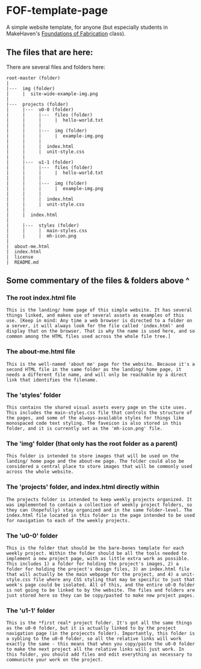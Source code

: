 # FOF-template-page
A simple website template, for anyone (but especially students in MakeHaven's [Foundations of Fabrication](https://sites.google.com/makehaven.org/foundations-of-fabrication/home) class).

## The files that are here:
There are several files and folders here: 

    root-master (folder)
    |
    |---  img (folder)
    |     |  site-wide-example-img.png
    |
    |---  projects (folder)
    |     |---  u0-0 (folder)
    |     |     |---  files (folder)
    |     |     |     |  hello-world.txt
    |     |     |
    |     |     |---  img (folder)
    |     |     |     |  example-img.png
    |     |     |
    |     |     |  index.html
    |     |     |  unit-style.css
    |     |
    |     |---  u1-1 (folder)
    |     |     |---  files (folder)
    |     |     |     |  hello-world.txt
    |     |     |
    |     |     |---  img (folder)
    |     |     |     |  example-img.png
    |     |     |
    |     |     |  index.html
    |     |     |  unit-style.css
    |     |
    |     |  index.html
    |
    |     |---  styles (folder)
    |     |     |  main-styles.css
    |     |     |  mh-icon.png
    |
    |  about-me.html
    |  index.html
    |  license
    |  README.md

## Some commentary of the files & folders above ^

### The root index.html file 
    This is the landing/ home page of this simple website. It has several things linked, and makes use of several assets as examples of this use. [Keep in mind: Any time a web browser is directed to a folder on a server, it will always look for the file called 'index.html' and display that on the browser. That is why the name is used here, and so common among the HTML files used across the whole file tree.]

### The about-me.html file
    This is the well-named 'about me' page for the website. Because it's a second HTML file in the same folder as the landing/ home page, it needs a different file name, and will only be reachable by a direct link that identifies the filename.

### The 'styles' folder
    This contains the shared visual assets every page on the site uses. This includes the main-styles.css file that controls the structure of the pages, and some of the always-available styles for things like monospaced code text styling. The faveicon is also stored in this folder, and it is currently set as the 'mh-icon.png' file. 

### The 'img' folder (that only has the root folder as a parent)
    This folder is intended to store images that will be used on the landing/ home page and the about-me page. The folder could also be considered a central place to store images that will be commonly used across the whole website.

### The 'projects' folder, and index.html directly within
    The projects folder is intended to keep weekly projects organized. It was implemented to contain a collection of weekly project folders, so they can (hopefully) stay organized and in the same folder-level. The index.html file located in this folder is the page intended to be used for navigation to each of the weekly projects. 

### The 'u0-0' folder 
    This is the folder that should be the bare-bones template for each weekly project. Within the folder should be all the tools needed to implement a new project page, with as little extra work as possible. This includes 1) a folder for holding the project's images, 2) a folder for holding the project's design files, 3) an index.html file that will actually be the main webpage for the project, and 4) a unit-style.css file where any CSS styling that may be specific to just that week's page could be isolated. All of this, and the entire u0-0 folder is not going to be linked to by the website. The files and folders are just stored here so they can be copy/pasted to make new project pages. 

### The 'u1-1' folder
    This is the *first real* project folder. It's got all the same things as the u0-0 folder, but it is actually linked to by the project navigation page (in the projeccts folder). Importantly, this folder is a sybling to the u0-0 folder, so all the relative links will work exactly the same - this means that when you copy/paste the u0-0 folder to make the next project all the relative links will just work. In this folder, you should add files and edit everything as necessary to communicte your work on the project.